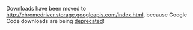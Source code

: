 Downloads have been moved to http://chromedriver.storage.googleapis.com/index.html, because Google Code downloads are being [deprecated](http://google-opensource.blogspot.com/2013/05/a-change-to-google-code-download-service.html)!